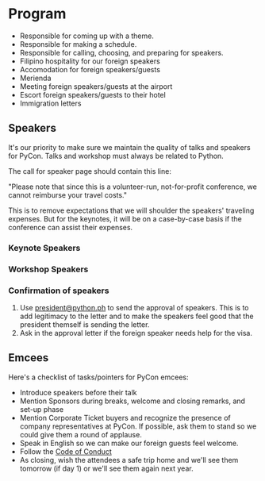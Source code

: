 # Program

- Responsible for coming up with a theme.
- Responsible for making a schedule.
- Responsible for calling, choosing, and preparing for speakers.
- Filipino hospitality for our foreign speakers
- Accomodation for foreign speakers/guests
- Merienda
- Meeting foreign speakers/guests at the airport
- Escort foreign speakers/guests to their hotel
- Immigration letters

## Speakers

It's our priority to make sure we maintain the quality of talks and speakers for PyCon. Talks and workshop must always be related to Python. 

The call for speaker page should contain this line:

"Please note that since this is a volunteer-run, not-for-profit conference, we cannot reimburse your travel costs."

This is to remove expectations that we will shoulder the speakers' traveling expenses. But for the keynotes, it will be on a case-by-case basis if the conference can assist their expenses.

### Keynote Speakers

### Workshop Speakers

### Confirmation of speakers

1. Use president@python.ph to send the approval of speakers. This is to add legitimacy to the letter and to make the speakers feel good that the president themself is sending the letter.
2. Ask in the approval letter if the foreign speaker needs help for the visa.

## Emcees

Here's a checklist of tasks/pointers for PyCon emcees:
- Introduce speakers before their talk
- Mention Sponsors during breaks, welcome and closing remarks, and set-up phase
- Mention Corporate Ticket buyers and recognize the presence of company representatives at PyCon. If possible, ask them to stand so we could give them a round of applause.
- Speak in English so we can make our foreign guests feel welcome.
- Follow the [Code of Conduct](http://ph.pycon.org/coc.html)
- As closing, wish the attendees a safe trip home and we'll see them tomorrow (if day 1) or we'll see them again next year.